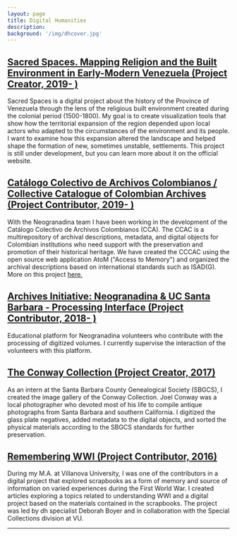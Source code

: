 ```yaml
---
layout: page
title: Digital Humanities
description:
background: '/img/dhcover.jpg'
---
```


## [Sacred Spaces. Mapping Religion and the Built Environment in Early-Modern Venezuela (Project Creator, 2019- )](https://andreinasoto.github.io/mapping-venezuela/)
  Sacred Spaces is a digital project about the history of the Province of Venezuela through the lens of the religious built environment created during the colonial period (1500-1800). My goal is to create visualization tools that show how the territorial expansion of the region depended upon local actors who adapted to the circumstances of the environment and its people. I want to examine how this expansion altered the landscape and helped shape the formation of new, sometimes unstable, settlements. This project is still under development, but you can learn more about it on the official website.


## [Catálogo Colectivo de Archivos Colombianos / Collective Catalogue of Colombian Archives (Project Contributor, 2019- ) ](https://ccac.neogranadina.org/)
  With the Neogranadina team I have been working in the development of the Catálogo Colectivo de Archivos Colombianos (CCA). The CCAC is a multirepository of archival descriptions, metadata, and digital objects for Colombian institutions who need support with the preservation and promotion of their historical heritage. We have created the CCCAC using the open source web application AtoM ("Access to Memory") and organized the archival descriptions based on international standards such as ISAD(G). More on this project [here.](https://neogranadina.org/projects/ccac)


## [Archives Initiative: Neogranadina & UC Santa Barbara - Processing Interface (Project Contributor, 2018- ) ](https://neogranadina.org/procesamiento/0-empieza-aca)
  <p>Educational platform for Neogranadina volunteers who contribute with the processing of digitized volumes. I currently supervise the interaction of the volunteers with this platform.</p>


## [The Conway Collection (Project Creator, 2017)](https://sbgen.org/gallery.php?cid=5&sid=1)
  As an intern at the Santa Barbara County Genealogical Society (SBGCS), I created the image gallery of the Conway Collection. Joel Conway was a local photographer who devoted most of his life to compile antique photographs from Santa Barbara and southern California. I digitized the glass plate negatives, added metadata to the digital objects, and sorted the physical materials according to the SBGCS standards for further preservation.


## [Remembering WWI (Project Contributor, 2016)](https://rememberingwwi.villanova.edu/)
  During my M.A. at Villanova University, I was one of the contributors in a digital project that explored scrapbooks as a form of memory and source of information on varied experiences during the First World War. I created articles exploring a topics related to understanding WWI and a digital project based on the materials contained in the scrapbooks. The project was led by dh specialist Deborah Boyer and in collaboration with the Special Collections division at VU.

---
